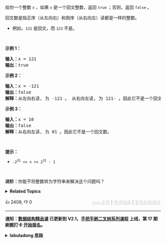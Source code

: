<p>给你一个整数 <code>x</code> ，如果 <code>x</code> 是一个回文整数，返回 <code>true</code> ；否则，返回 <code>false</code> 。</p>

<p>回文数是指正序（从左向右）和倒序（从右向左）读都是一样的整数。</p>

<ul> 
 <li>例如，<code>121</code> 是回文，而 <code>123</code> 不是。</li> 
</ul>

<p>&nbsp;</p>

<p><strong>示例 1：</strong></p>

<pre>
<strong>输入：</strong>x = 121
<strong>输出：</strong>true
</pre>

<p><strong>示例&nbsp;2：</strong></p>

<pre>
<strong>输入：</strong>x = -121
<strong>输出：</strong>false
<strong>解释：</strong>从左向右读, 为 -121 。 从右向左读, 为 121- 。因此它不是一个回文数。
</pre>

<p><strong>示例 3：</strong></p>

<pre>
<strong>输入：</strong>x = 10
<strong>输出：</strong>false
<strong>解释：</strong>从右向左读, 为 01 。因此它不是一个回文数。
</pre>

<p>&nbsp;</p>

<p><strong>提示：</strong></p>

<ul> 
 <li><code>-2<sup>31</sup>&nbsp;&lt;= x &lt;= 2<sup>31</sup>&nbsp;- 1</code></li> 
</ul>

<p>&nbsp;</p>

<p><strong>进阶：</strong>你能不将整数转为字符串来解决这个问题吗？</p>

<details><summary><strong>Related Topics</strong></summary>数学</details><br>

<div>👍 2408, 👎 0<span style='float: right;'><span style='color: gray;'><a href='https://github.com/labuladong/fucking-algorithm/discussions/939' target='_blank' style='color: lightgray;text-decoration: underline;'>bug 反馈</a> | <a href='https://mp.weixin.qq.com/s/NF8mmVyXVfC1ehdMOsO7Cw' target='_blank' style='color: lightgray;text-decoration: underline;'>使用指南</a> | <a href='https://labuladong.github.io/algo/images/others/%E5%85%A8%E5%AE%B6%E6%A1%B6.jpg' target='_blank' style='color: lightgray;text-decoration: underline;'>更多配套插件</a></span></span></div>

<div id="labuladong"><hr>

**通知：[数据结构精品课](https://aep.h5.xeknow.com/s/1XJHEO) 已更新到 V2.1，[手把手刷二叉树系列课程](https://aep.xet.tech/s/3YGcq3) 上线，第 17 期刷题打卡 [开始报名](https://aep.xet.tech/s/2jPp5X)。**

<details><summary><strong>labuladong 思路</strong></summary>

## 基本思路

如果让你判断回文串应该很简单，我在 [数组双指针技巧汇总](https://labuladong.github.io/article/fname.html?fname=双指针技巧) 中讲过。

操作数字没办法像操作字符串那么简单粗暴，但只要你要知道我在 [Rabin Karp 算法详解](https://labuladong.github.io/article/fname.html?fname=rabinkarp) 中讲到的从最高位开始生成数字的技巧，就能轻松解决这个问题：

```cpp
string s = "8264";
int number = 0;
for (int i = 0; i < s.size(); i++) {
    // 将字符转化成数字
    number = 10 * number + (s[i] - '0');
    print(number);
}
// 打印输出：
// 8
// 82
// 826
// 8264
```

你**从后往前**把 `x` 的每一位拿出来，用这个技巧生成一个数字 `y`，如果 `y` 和 `x` 相等，则说明 `x` 是回文数字。

如何**从后往前**拿出一个数字的每一位？和 10 求余数就行了呗。看代码吧。

**标签：[数学](https://mp.weixin.qq.com/mp/appmsgalbum?__biz=MzAxODQxMDM0Mw==&action=getalbum&album_id=2122023604245659649)**

## 解法代码

```java
class Solution {
    public boolean isPalindrome(int x) {
        if (x < 0) {
            return false;
        }
        int temp = x;
        // y 是 x 翻转后的数字
        int y = 0;
        while (temp > 0) {
            int last_num = temp % 10;
            temp = temp / 10;
            // 从最高位生成数字的技巧
            y = y * 10 + last_num;
        }
        return y == x;
    }
}
```

</details>
</div>




